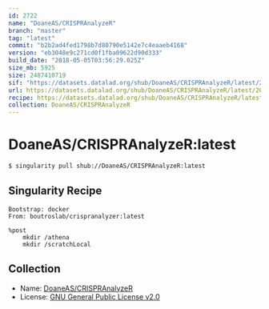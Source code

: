 ```yaml
---
id: 2722
name: "DoaneAS/CRISPRAnalyzeR"
branch: "master"
tag: "latest"
commit: "b2b2ad4fed1798b7d80790e5142e7c4eaaeb4168"
version: "eb3048e9c271cd0f1fba09622d90d333"
build_date: "2018-05-05T03:56:29.025Z"
size_mb: 5925
size: 2487410719
sif: "https://datasets.datalad.org/shub/DoaneAS/CRISPRAnalyzeR/latest/2018-05-05-b2b2ad4f-eb3048e9/eb3048e9c271cd0f1fba09622d90d333.simg"
url: https://datasets.datalad.org/shub/DoaneAS/CRISPRAnalyzeR/latest/2018-05-05-b2b2ad4f-eb3048e9/
recipe: https://datasets.datalad.org/shub/DoaneAS/CRISPRAnalyzeR/latest/2018-05-05-b2b2ad4f-eb3048e9/Singularity
collection: DoaneAS/CRISPRAnalyzeR
---
```


# DoaneAS/CRISPRAnalyzeR:latest

```bash
$ singularity pull shub://DoaneAS/CRISPRAnalyzeR:latest
```

## Singularity Recipe

```singularity
Bootstrap: docker
From: boutroslab/crispranalyzer:latest

%post
    mkdir /athena
    mkdir /scratchLocal
```

## Collection

 - Name: [DoaneAS/CRISPRAnalyzeR](https://github.com/DoaneAS/CRISPRAnalyzeR)
 - License: [GNU General Public License v2.0](https://api.github.com/licenses/gpl-2.0)


